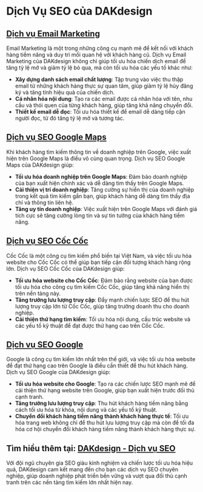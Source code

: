 # Dịch Vụ SEO của DAKdesign

## [Dịch vụ Email Marketing](https://www.dakdesign.net/dich-vu-email-marketing/)
Email Marketing là một trong những công cụ mạnh mẽ để kết nối với khách hàng tiềm năng và duy trì mối quan hệ với khách hàng cũ. Dịch vụ Email Marketing của DAKdesign không chỉ giúp tối ưu hóa chiến dịch email để tăng tỷ lệ mở và giảm tỷ lệ bỏ qua, mà còn tối ưu hóa các yếu tố khác như: 
- **Xây dựng danh sách email chất lượng**: Tập trung vào việc thu thập email từ những khách hàng thực sự quan tâm, giúp giảm tỷ lệ hủy đăng ký và tăng tính hiệu quả của chiến dịch.
- **Cá nhân hóa nội dung**: Tạo ra các email được cá nhân hóa với tên, nhu cầu và thói quen của từng khách hàng, giúp tăng khả năng chuyển đổi.
- **Thiết kế email dễ đọc**: Tối ưu hóa thiết kế để email dễ dàng tiếp cận người đọc, từ đó tăng tỷ lệ mở và tương tác.

## [Dịch vụ SEO Google Maps](https://www.dakdesign.net/dich-vu-seo-google-maps/)
Khi khách hàng tìm kiếm thông tin về doanh nghiệp trên Google, việc xuất hiện trên Google Maps là điều vô cùng quan trọng. Dịch vụ SEO Google Maps của DAKdesign giúp:
- **Tối ưu hóa doanh nghiệp trên Google Maps**: Đảm bảo doanh nghiệp của bạn xuất hiện chính xác và dễ dàng tìm thấy trên Google Maps.
- **Cải thiện vị trí doanh nghiệp**: Tăng cường sự hiển thị của doanh nghiệp trong kết quả tìm kiếm gần bạn, giúp khách hàng dễ dàng tìm thấy địa chỉ và thông tin liên hệ.
- **Tăng uy tín doanh nghiệp**: Việc xuất hiện trên Google Maps với đánh giá tích cực sẽ tăng cường lòng tin và sự tin tưởng của khách hàng tiềm năng.

## [Dịch vụ SEO Cốc Cốc](https://www.dakdesign.net/dich-vu-seo-coc-coc/)
Cốc Cốc là một công cụ tìm kiếm phổ biến tại Việt Nam, và việc tối ưu hóa website cho Cốc Cốc có thể giúp bạn tiếp cận đối tượng khách hàng rộng lớn. Dịch vụ SEO Cốc Cốc của DAKdesign giúp:
- **Tối ưu hóa website cho Cốc Cốc**: Đảm bảo rằng website của bạn được tối ưu hóa cho công cụ tìm kiếm Cốc Cốc, giúp tăng khả năng hiển thị trên nền tảng này.
- **Tăng trưởng lưu lượng truy cập**: Đẩy mạnh chiến lược SEO để thu hút lượng truy cập lớn từ Cốc Cốc, giúp tăng trưởng doanh thu cho doanh nghiệp.
- **Cải thiện thứ hạng tìm kiếm**: Tối ưu hóa nội dung, cấu trúc website và các yếu tố kỹ thuật để đạt được thứ hạng cao trên Cốc Cốc.

## [Dịch vụ SEO Google](https://www.dakdesign.net/dich-vu-seo-google/)
Google là công cụ tìm kiếm lớn nhất trên thế giới, và việc tối ưu hóa website để đạt thứ hạng cao trên Google là điều cần thiết để thu hút khách hàng. Dịch vụ SEO Google của DAKdesign giúp:
- **Tối ưu hóa website cho Google**: Tạo ra các chiến lược SEO mạnh mẽ để cải thiện thứ hạng website trên Google, giúp bạn xuất hiện trước đối thủ cạnh tranh.
- **Tăng trưởng lưu lượng truy cập**: Thu hút khách hàng tiềm năng bằng cách tối ưu hóa từ khóa, nội dung và các yếu tố kỹ thuật.
- **Chuyển đổi khách hàng tiềm năng thành khách hàng thực tế**: Tối ưu hóa trang web không chỉ để thu hút lưu lượng truy cập mà còn để tối đa hóa cơ hội chuyển đổi khách hàng tiềm năng thành khách hàng thực sự.

## Tìm hiểu thêm tại: [DAKdesign - Dịch vụ SEO ](https://www.dakdesign.net/vi/dich-vu/dich-vu-seo/)
Với đội ngũ chuyên gia SEO giàu kinh nghiệm và chiến lược tối ưu hóa hiệu quả, DAKdesign cam kết mang đến cho bạn các dịch vụ SEO chuyên nghiệp, giúp doanh nghiệp phát triển bền vững và vượt qua đối thủ cạnh tranh trên các nền tảng tìm kiếm lớn nhất hiện nay.
